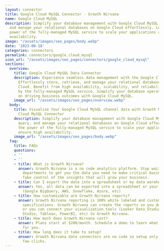 ```yaml
---
layout: connector
title: Google Cloud MySQL Connector - Growth Nirvana
name: Google Cloud MySQL
description: Simplify your database management with Google Cloud MySQL. Store, query,
  and manage your relational databases on Google Cloud effortlessly. Leverage the
  power of the fully-managed MySQL service to scale your applications and ensure high
  availability.
image: "/assets/images/seo_pages/body.webp"
date: '2023-08-18'
categories: connectors
permalink: connectors/google_cloud_mysql
icon_url: "/assets/images/seo_pages/connectors/google_cloud_mysql"
sections:
  overview:
    title: Google Cloud MySQL Data Connector
    description: Experience seamless data management with the Google Cloud MySQL connector.
      Effortlessly store, retrieve, and manage your relational databases on Google
      Cloud. Benefit from high availability, scalability, and reliability offered
      by the fully-managed MySQL service. Simplify your database operations and focus
      on driving business outcomes with Google Cloud MySQL.
    image_url: "/assets/images/seo_pages/overview.webp"
  body:
    title: Visualize Your Google Cloud MySQL channel data with Growth Nirvana's Google
      Cloud MySQL Connector
    description: Simplify your database management with Google Cloud MySQL. Store,
      query, and manage your relational databases on Google Cloud effortlessly. Leverage
      the power of the fully-managed MySQL service to scale your applications and
      ensure high availability.
    image_url: "/assets/images/seo_pages/body.webp"
  faq:
    title: FAQs
    questions:
    - ''
    - ''
    - title: What is Growth Nirvana?
      answer: Growth Nirvana is a no code analytics platform. Stop waiting for other
        departments to get you the data you need to make critical business decisions.
        Take control of the insights that will grow your business.
    - title: Can I export the data into a spreadsheet or my data warehouse?
      answer: Yes, all data can be exported into a spreadsheet or your data warehouse
        (Google BigQuery, AWS, Snowflake, Azure, etc)
    - title: How customizable are Growth Nirvana reports?
      answer: Growth Nirvana reporting is 100% white labeled and customized to your
        specifications. Growth Nirvana can create the reports so you don’t have to
        or you can connect your visualization tools (Looker Data Studio/Google Data
        Studio, Tableau, PowerBI, etc) to Growth Nirvana.
    - title: How much does Growth Nirvana cost?
      answer: Plans start at $200/month. Schedule a demo to learn what plan is best
        for you.
    - title: How long does it take to setup?
      answer: Growth Nirvana data connectors are no code so setup only requires a
        few clicks.
---
```

